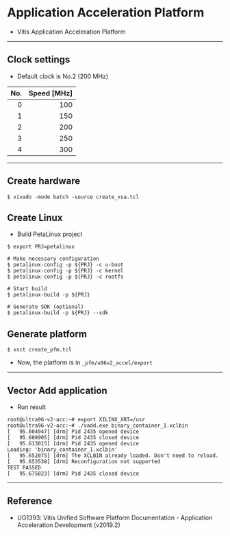 # Application Acceleration Platform

- Vitis Application Acceleration Platform

***

## Clock settings

- Default clock is No.2 (200 MHz)

| No. | Speed [MHz] |
|----:|------------:|
|   0 |         100 |
|   1 |         150 |
|   2 |         200 |
|   3 |         250 |
|   4 |         300 |

***

## Create hardware

```shell-session
$ vivado -mode batch -source create_xsa.tcl
```

## Create Linux

- Build PetaLinux project

```shell-session
$ export PRJ=petalinux

# Make necessary configuration
$ petalinux-config -p ${PRJ} -c u-boot
$ petalinux-config -p ${PRJ} -c kernel
$ petalinux-config -p ${PRJ} -c rootfs

# Start build
$ petalinux-build -p ${PRJ}

# Generate SDK (optional)
$ petalinux-build -p ${PRJ} --sdk
```

## Generate platform

```shell-session
$ xsct create_pfm.tcl
```

- Now, the platform is in ``_pfm/u96v2_accel/export``

***

## Vector Add application

- Run result

```shell-session
root@ultra96-v2-acc:~# export XILINX_XRT=/usr
root@ultra96-v2-acc:~# ./vadd.exe binary_container_1.xclbin 
[   95.604947] [drm] Pid 2435 opened device
[   95.608905] [drm] Pid 2435 closed device
[   95.613015] [drm] Pid 2435 opened device
Loading: 'binary_container_1.xclbin'
[   95.652075] [drm] The XCLBIN already loaded. Don't need to reload.
[   95.653538] [drm] Reconfiguration not supported
TEST PASSED
[   95.675023] [drm] Pid 2435 closed device
```

***

## Reference

- UG1393: Vitis Unified Software Platform Documentation - Application Acceleration Development (v2019.2)
